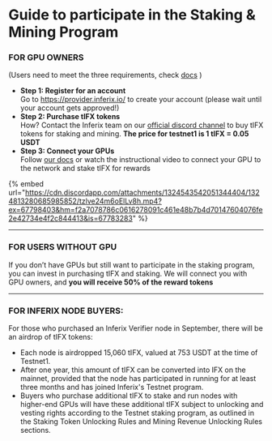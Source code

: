 # Guide to participate in the Staking & Mining Program

### **FOR GPU OWNERS**

(Users need to meet the three requirements, check [docs](https://docs.inferix.io/inferix-testnet-1) )

* **Step 1: Register for an account** \
  Go to https://provider.inferix.io/ to create your account (please wait until your account gets approved!)
* **Step 2: Purchase tIFX tokens** \
  How? Contact the Inferix team on our [official discord channel](https://discord.gg/q5gBts3Q6x) to buy tIFX tokens for staking and mining. **The price for testnet1 is 1 tIFX = 0.05 USDT**
* **Step 3: Connect your GPUs** \
  Follow [our docs](adding-gpus-to-the-network.md) or watch the instructional video to connect your GPU to the network and stake tIFX for rewards

{% embed url="https://cdn.discordapp.com/attachments/1324543542051344404/1324813280685985852/tzlve24m6oElLv8h.mp4?ex=67798403&hm=f2a7078786c0616278091c461e48b7b4d70147604076fe2e42734e4f2c844413&is=67783283" %}

***

### **FOR USERS WITHOUT GPU**

If you don’t have GPUs but still want to participate in the staking program, you can invest in purchasing tIFX and staking. We will connect you with GPU owners, and **you will receive 50% of the reward tokens**

***

### **FOR INFERIX NODE BUYERS:**&#x20;

For those who purchased an Inferix Verifier node in September, there will be an airdrop of tIFX tokens:

* Each node is airdropped 15,060 tIFX, valued at 753 USDT at the time of Testnet1.
* After one year, this amount of tIFX can be converted into IFX on the mainnet, provided that the node has participated in running for at least three months and has joined Inferix's Testnet program.
* Buyers who purchase additional tIFX to stake and run nodes with higher-end GPUs will have these additional tIFX subject to unlocking and vesting rights according to the Testnet staking program, as outlined in the Staking Token Unlocking Rules and Mining Revenue Unlocking Rules sections.
